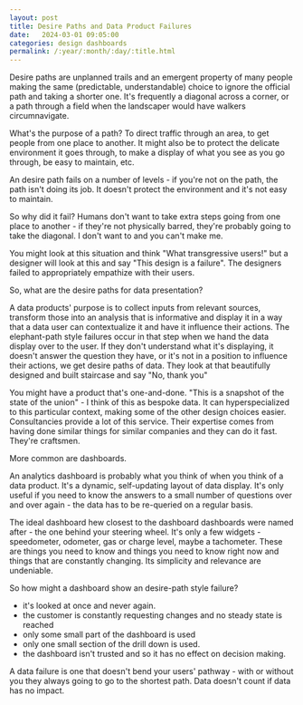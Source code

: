 ```yaml
---
layout: post
title: Desire Paths and Data Product Failures
date:   2024-03-01 09:05:00
categories: design dashboards
permalink: /:year/:month/:day/:title.html
---
```


Desire paths are unplanned trails and an emergent property of many people making the same (predictable, understandable) choice to ignore the official path and taking a shorter one.  It's frequently a diagonal across a corner, or a path through a field when the landscaper would have walkers circumnavigate. 

What's the purpose of a path?  To direct traffic through an area, to get people from one place to another.  It might also be to protect the delicate environment it goes through, to make a display of what you see as you go through, be easy to maintain, etc.

An desire path fails on a number of levels - if you're not on the path, the path isn't doing its job.  It doesn't protect the environment and it's not easy to maintain.

So why did it fail?  Humans don't want to take extra steps going from one place to another - if they're not physically barred, they're probably going to take the diagonal. I don't want to and you can't make me.

You might look at this situation and think "What transgressive users!" but a designer will look at this and say "This design is a failure".  The designers failed to appropriately empathize with their users.

So, what are the desire paths for data presentation?

A data products' purpose is to collect inputs from relevant sources, transform those into an analysis that is informative and display it in a way that a data user can contextualize it and have it influence their actions.  The elephant-path style failures occur in that step when we hand the data display over to the user.  If they don't understand what it's displaying, it doesn't answer the question they have, or it's not in a position to influence their actions, we get desire paths of data.  They look at that beautifully designed and built staircase and say "No, thank you"

You might have a product that's one-and-done.  "This is a snapshot of the state of the union" - I think of this as bespoke data.  It can hyperspecialized to this particular context, making some of the other design choices easier.  Consultancies provide a lot of this service.  Their expertise comes from having done similar things for similar companies and they can do it fast.  They're craftsmen.

More common are dashboards.

An analytics dashboard is probably what you think of when you think of a data product.  It's a dynamic, self-updating layout of data display.  It's only useful if you need to know the answers to a small number of questions over and over again - the data has to be re-queried on a regular basis.

The ideal dashboard hew closest to the dashboard dashboards were named after - the one behind your steering wheel.  It's only a few widgets - speedometer, odometer, gas or charge level, maybe a tachometer.  These are things you need to know and things you need to know right now and things that are constantly changing.  Its simplicity and relevance are undeniable.

So how might a dashboard show an desire-path style failure?

- it's looked at once and never again.
- the customer is constantly requesting changes and no steady state is reached
- only some small part of the dashboard is used
- only one small section of the drill down is used.
- the dashboard isn't trusted and so it has no effect on decision making.

A data failure is one that doesn't bend your users' pathway - with or without you they always going to go to the shortest path.  Data doesn't count if data has no impact.
